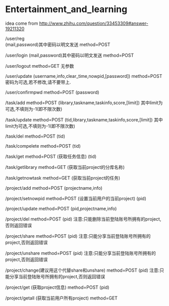 # Entertainment_and_learning

idea come from http://www.zhihu.com/question/33453309#answer-19211320


/user/reg  
(mail,password)其中密码以明文发送 method=POST

/user/login 
(mail,password)其中密码以明文发送 method=POST

/user/logout 
method=GET 无参数

/user/update
(username,info,clear_time,nowpid,[password]) method=POST
密码为可选,若不修改,请不要带上.

/user/confirmpwd  method=POST
(password)

/task/add method=POST
(library,taskname,taskinfo,score,[limit])
其中limit为可选,不填则为-1(即不限次数)

/task/update method=POST
(tid,library,taskname,taskinfo,score,[limit])
其中limit为可选,不填则为-1(即不限次数)

/task/del method=POST
(tid)

/task/compelete method=POST
(tid)

/task/get  method=POST (获取任务信息)
(tid)

/task/getlibrary method=GET (获取当前project的分库名称)

/task/getnowtask method=GET (获取当前project的任务)

/project/add   method=POST
(projectname,info)  

/project/setnowpid method=POST (设置当前用户的当前project)
(pid)

/project/update method=POST
(pid,projectname,info)

/project/del method=POST
(pid)
注意:只能删除当前登陆账号所拥有的project,否则返回错误

/project/share method=POST
(pid)
注意:只能分享当前登陆账号所拥有的project,否则返回错误

/project/unshare method=POST 
(pid)
注意:只能分享当前登陆账号所拥有的project,否则返回错误

/project/change(建议用这个代替share和unshare) method=POST
(pid)
注意:只能分享当前登陆账号所拥有的project,否则返回错误

/project/get (获取project信息) method=POST
(pid)

/project/getall (获取当前用户所有project) method=GET

